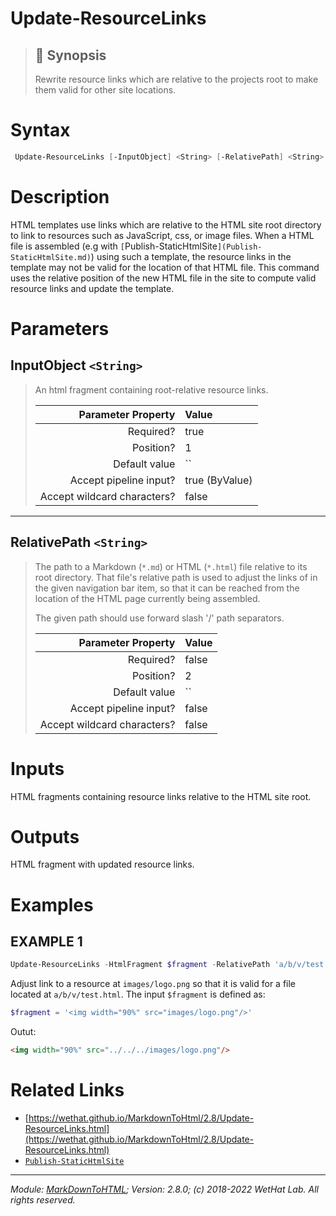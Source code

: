 ﻿#  Update-ResourceLinks

> ## :bookmark: Synopsis
> Rewrite resource links which are relative to the projects root to make them
> valid for other site locations.

# Syntax
```PowerShell
 Update-ResourceLinks [-InputObject] <String> [-RelativePath] <String>  [<CommonParameters>] 
```


# Description

HTML templates use links which are relative to the HTML site root directory
to link to resources such as JavaScript, css, or image files. When a HTML
file is assembled (e.g with `[`Publish-StaticHtmlSite`](Publish-StaticHtmlSite.md)`) using such a template,
the resource links in the template may not be valid for the location of that
HTML file. This command uses the relative position of the new HTML file in the
site to compute valid resource links and update the template.





# Parameters
 ## InputObject `<String>`
  >An html fragment containing root-relative resource links.
>
> Parameter Property         | Value
> --------------------------:|:----------
> Required?                  | true
> Position?                  | 1
> Default value              | ``
> Accept pipeline input?     | true (ByValue)
> Accept wildcard characters?| false
 - - -
 ## RelativePath `<String>`
  >The path to a Markdown (`*.md`) or HTML (`*.html`) file relative to its root
 >directory. That file's relative path
 >is used to adjust the links of in the given navigation bar item,
 >so that it can be reached from the location of the HTML page currently being
 >assembled.
 >
 >The given path should use forward slash '/' path separators.
>
> Parameter Property         | Value
> --------------------------:|:----------
> Required?                  | false
> Position?                  | 2
> Default value              | ``
> Accept pipeline input?     | false
> Accept wildcard characters?| false



# Inputs
HTML fragments containing resource links relative to the HTML site root.


# Outputs
HTML fragment with updated resource links.

# Examples

## EXAMPLE 1

~~~ PowerShell
Update-ResourceLinks -HtmlFragment $fragment -RelativePath 'a/b/v/test.html'
~~~


Adjust link to a resource at `images/logo.png` so that it is valid for a
file located at `a/b/v/test.html`. The input `$fragment` is defined as:

~~~ PowerShell
$fragment = '<img width="90%" src="images/logo.png"/>'
~~~

Outut:

~~~ html
<img width="90%" src="../../../images/logo.png"/>
~~~














# Related Links

* [https://wethat.github.io/MarkdownToHtml/2.8/Update-ResourceLinks.html](https://wethat.github.io/MarkdownToHtml/2.8/Update-ResourceLinks.html) 
* [`Publish-StaticHtmlSite`](Publish-StaticHtmlSite.md)

- - -

_Module: [MarkDownToHTML](MarkDownToHTML.md); Version: 2.8.0; (c) 2018-2022 WetHat Lab. All rights reserved._
